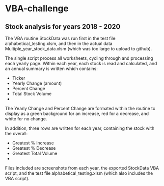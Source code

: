 # VBA-challenge
## Stock analysis for years 2018  - 2020

The VBA routine StockData was run first in the test file alphabetical_testing.xlsm, and then in the actual data Multiple_year_stock_data.xlsm (which was too large to upload to github).

The single script process all worksheets, cycling through and processing each yearly page. Within each year, each stock is read and calculated, and an annual summary is written which contains:
- Ticker
- Yearly Change (amount)
- Percent Change
- Total Stock Volume
- 
The Yearly Change and Percent Change are formated within the routine to display as a green background for an increase, red for a decrease, and white for no change.

In addition, three rows are written for each year, containing the stock with the overall:
- Greatest % Increase
- Greatest % Decrease
- Greatest Total Volume
- 
Files included are screenshots from each year, the exported StockData VBA script, and the test file alphabetical_testing.xlsm (which also includes the VBA script).
